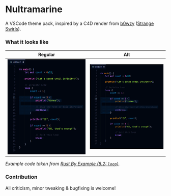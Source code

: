 # Nultramarine

A VSCode theme pack, inspired by a C4D render from [b0wzy](https://www.reddit.com/user/b0wzy/) ([Strange Swirls](https://wallhaven.cc/w/zm9zwo)).

### What it looks like

Regular             |  Alt
:-------------------------:|:-------------------------:
<img src="https://raw.githubusercontent.com/catapillie/nultramarine/refs/heads/master/res/preview-regular.png"/>  |  <img src="https://raw.githubusercontent.com/catapillie/nultramarine/refs/heads/master/res/preview-alt.png"/>

*Example code taken from [Rust By Example (8.2: `loop`)](https://doc.rust-lang.org/rust-by-example/flow_control/loop.html).*

### Contribution
All criticism, minor tweaking & bugfixing is welcome!